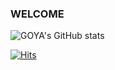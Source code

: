 ### WELCOME 
![GOYA's GitHub stats](https://github-readme-stats.vercel.app/api?username=GOYA&show_icons=true&theme=solarized-light)

[![Hits](https://hits.seeyoufarm.com/api/count/incr/badge.svg?url=https%3A%2F%2Fgithub.com%2Fgjbae1212%2Fhit-counter&count_bg=%2379C83D&title_bg=%23080DF1&icon=&icon_color=%23E7E7E7&title=hits&edge_flat=false)](https://hits.seeyoufarm.com)
